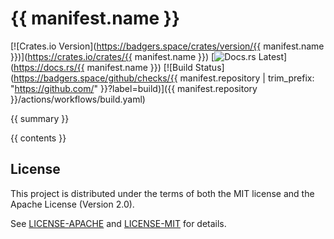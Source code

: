 <!-- Generated by cargo-onedoc. DO NOT EDIT. -->

# {{ manifest.name }}

[![Crates.io Version](https://badgers.space/crates/version/{{ manifest.name }})](https://crates.io/crates/{{ manifest.name }})
[![Docs.rs Latest](https://badgers.space/badge/docs.rs/latest/blue)](https://docs.rs/{{ manifest.name }})
[![Build Status](https://badgers.space/github/checks/{{ manifest.repository | trim_prefix: "https://github.com/" }}?label=build)]({{ manifest.repository }}/actions/workflows/build.yaml)

{{ summary }}

{{ contents }}

## License

This project is distributed under the terms of both the MIT license and the Apache License (Version 2.0).

See [LICENSE-APACHE](LICENSE-APACHE) and [LICENSE-MIT](LICENSE-MIT) for details.
